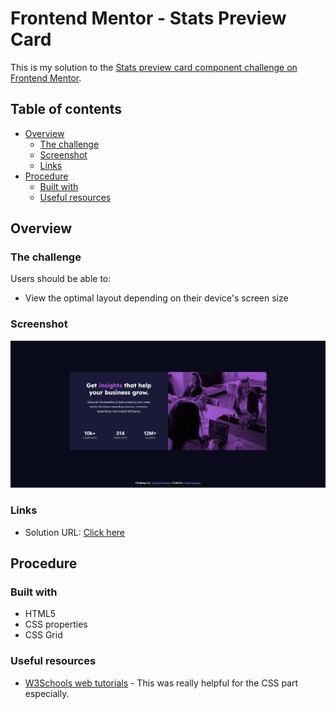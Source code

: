 # Frontend Mentor - Stats Preview Card

This is my solution to the [Stats preview card component challenge on Frontend Mentor](https://www.frontendmentor.io/challenges/stats-preview-card-component-8JqbgoU62). 

## Table of contents

- [Overview](#overview)
  - [The challenge](#the-challenge)
  - [Screenshot](#screenshot)
  - [Links](#links)
- [Procedure](#procedure)
  - [Built with](#built-with)
  - [Useful resources](#useful-resources)
  

## Overview

### The challenge

Users should be able to:

- View the optimal layout depending on their device's screen size

### Screenshot

![](./screenshots/desktopview.PNG)

### Links

- Solution URL: [Click here](https://your-solution-url.com)

## Procedure

### Built with

- HTML5
- CSS properties
- CSS Grid

### Useful resources

- [W3Schools web tutorials](https://www.w3schools.com/) - This was really helpful for the CSS part especially.
